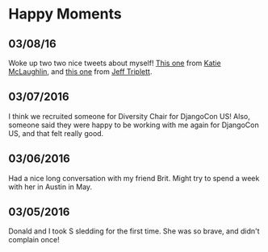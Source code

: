 # Happy Moments

03/08/16
--- 
Woke up two two nice tweets about myself! [This one](https://twitter.com/glasnt/status/707123571378683904) from [Katie McLaughlin](https://twitter.com/glasnt), and [this one](https://twitter.com/webology/status/707234225313873920) from [Jeff Triplett](https://twitter.com/webology). 

03/07/2016
--- 
I think we recruited someone for Diversity Chair for DjangoCon US! Also, someone said they were happy to be working with me again for DjangoCon US, and that felt really good. 

03/06/2016
---
Had a nice long conversation with my friend Brit. Might try to spend a week with her in Austin in May. 

03/05/2016
--- 
Donald and I took S sledding for the first time. She was so brave, and didn't complain once!

